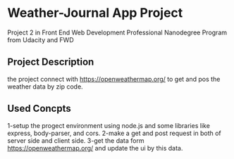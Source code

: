 # Weather-Journal App Project
Project 2 in Front End Web Development Professional Nanodegree Program from Udacity and FWD

## Project Description
the project connect with https://openweathermap.org/ to get and pos the weather data by zip code.

## Used Concpts
1-setup the progect environment using node.js and some libraries like express, body-parser, and cors.
2-make a get and post request in both of server side and client side.
3-get the data form https://openweathermap.org/ and update the ui by this data.
